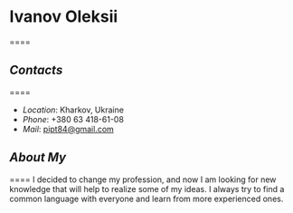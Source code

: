# **Ivanov Oleksii**
====

## ***Contacts***
====
* *Location*: Kharkov, Ukraine
* *Phone*: +380 63 418-61-08
* *Mail*: pipt84@gmail.com

## ***About My***
====
I decided to change my profession, and now I am looking for new knowledge that will help to realize some of my ideas. I always try to find a common language with everyone and learn from more experienced ones.
